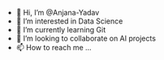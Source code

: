 - 👋 Hi, I’m @Anjana-Yadav
- 👀 I’m interested in Data Science
- 🌱 I’m currently learning Git
- 💞️ I’m looking to collaborate on AI projects
- 📫 How to reach me ...

<!---
Anjana-Yadav/Anjana-Yadav is a ✨ special ✨ repository because its `README.md` (this file) appears on your GitHub profile.
You can click the Preview link to take a look at your changes.
--->
